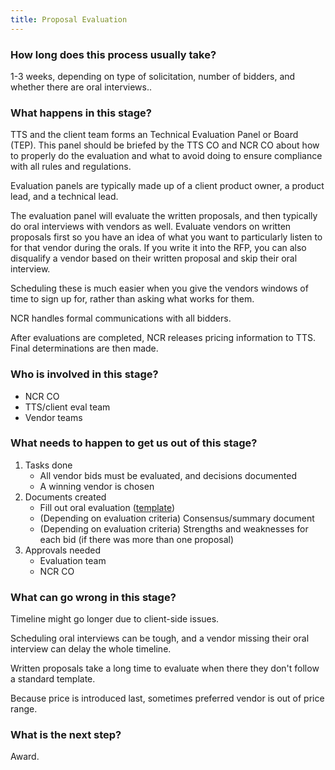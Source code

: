 ```yaml
---
title: Proposal Evaluation
---
```


### How long does this process usually take?
1-3 weeks, depending on type of solicitation, number of bidders, and whether there are oral interviews..

### What happens in this stage? 
TTS and the client team forms an Technical Evaluation Panel or Board (TEP). This panel should be briefed by the TTS CO and NCR CO about how to properly do the evaluation and what to avoid doing to ensure compliance with all rules and regulations.

Evaluation panels are typically made up of a client product owner, a product lead, and a technical lead.

The evaluation panel will evaluate the written proposals, and then typically do oral interviews with vendors as well. Evaluate vendors on written proposals first so you have an idea of what you want to particularly listen to for that vendor during the orals. If you write it into the RFP, you can also disqualify a vendor based on their written proposal and skip their oral interview.


Scheduling these is much easier when you give the vendors windows of time to sign up for, rather than asking what works for them.

NCR handles formal communications with all bidders.

After evaluations are completed, NCR releases pricing information to TTS. Final determinations are then made.  

### Who is involved in this stage? 
- NCR CO
- TTS/client eval team
- Vendor teams

### What needs to happen to get us out of this stage? 
1. Tasks done
	- All vendor bids must be evaluated, and decisions documented
	- A winning vendor is chosen
2. Documents created
	- Fill out oral evaluation ([template](https://docs.google.com/document/d/1iuHFhuSQHSPJ4hLeYLUhPPWTXAZRKxIEpy4pxOafHZc/edit))
	- (Depending on evaluation criteria) Consensus/summary document
	- (Depending on evaluation criteria) Strengths and weaknesses for each bid (if there was more than one proposal)
3. Approvals needed
	- Evaluation team
	- NCR CO

### What can go wrong in this stage? 
Timeline might go longer due to client-side issues. 

Scheduling oral interviews can be tough, and a vendor missing their oral interview can delay the whole timeline.

Written proposals take a long time to evaluate when there they don't follow a standard template.

Because price is introduced last, sometimes preferred vendor is out of price range. 

### What is the next step?
Award.